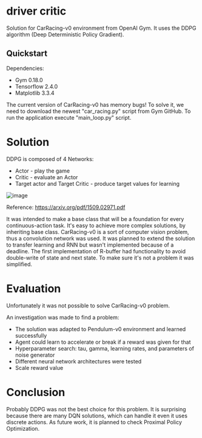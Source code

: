 # driver critic
Solution for CarRacing-v0 environment from OpenAI Gym. It uses the DDPG algorithm (Deep Deterministic Policy Gradient).

## Quickstart
Dependencies:
* Gym 0.18.0
* Tensorflow 2.4.0
* Matplotlib 3.3.4

The current version of CarRacing-v0 has memory bugs! To solve it, we need to download the newest "car_racing.py" script from Gym GitHub.
To run the application execute "main_loop.py" script.

# Solution
DDPG is composed of 4 Networks:
* Actor - play the game
* Critic - evaluate an Actor
* Target actor and Target Critic - produce target values for learning

![image](https://user-images.githubusercontent.com/6407844/111140756-ffdf5080-8582-11eb-8372-8764c0c0e1d9.png)

Reference:
https://arxiv.org/pdf/1509.02971.pdf

It was intended to make a base class that will be a foundation for every continuous-action task. It's easy to achieve more complex solutions, by inheriting base class.
CarRacing-v0 is a sort of computer vision problem, thus a convolution network was used. It was planned to extend the solution to transfer learning and RNN but wasn't implemented because of a deadline.
The first implementation of R-buffer had functionality to avoid double-write of state and next state. To make sure it's not a problem it was simplified.


# Evaluation
Unfortunately  it was not possible to solve CarRacing-v0 problem.

An investigation was made to find a problem:
* The solution was adapted to Pendulum-v0 environment and learned successfully
* Agent could learn to accelerate or break if a reward was given for that
* Hyperparameter search: tau, gamma, learning rates, and parameters of noise generator
* Different neural network architectures were tested
* Scale reward value

# Conclusion
Probably DDPG was not the best choice for this problem. It is surprising because there are many DQN solutions, which can handle it even it uses discrete actions.
As future work, it is planned to check Proximal Policy Optimization.
